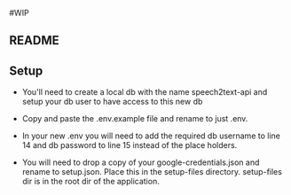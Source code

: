#WIP

## README


## Setup

- You'll need to create a local db with the name speech2text-api and setup your db user to have access to this new db

- Copy and paste the .env.example file and rename to just .env.
- In your new .env you will need to add the required db username to line 14 and db password to line 15 instead of the place holders.

- You will need to drop a copy of your google-credentials.json and rename to setup.json. Place this in the setup-files directory. setup-files dir is in the root dir of the application.  
